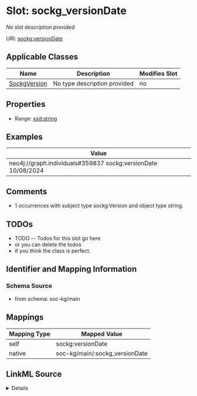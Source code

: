 

# Slot: sockg_versionDate


_No slot description provided_





URI: [sockg:versionDate](http://www.semanticweb.org/sockg/ontologies/2024/0/soil-carbon-ontology/versionDate)



<!-- no inheritance hierarchy -->





## Applicable Classes

| Name | Description | Modifies Slot |
| --- | --- | --- |
| [SockgVersion](../classes/SockgVersion.md) | No type description provided |  no  |







## Properties

* Range: [xsd:string](http://www.w3.org/2001/XMLSchema#string)






## Examples

| Value |
| --- |
| neo4j://graph.individuals#359837 sockg:versionDate 10/08/2024 |

## Comments

* 1 occurrences with subject type sockg:Version and object type string.

## TODOs

* TODO -- Todos for this slot go here
* or you can delete the todos
* if you think the class is perfect.

## Identifier and Mapping Information







### Schema Source


* from schema: soc-kg/main




## Mappings

| Mapping Type | Mapped Value |
| ---  | ---  |
| self | sockg:versionDate |
| native | soc-kg/main/:sockg_versionDate |




## LinkML Source

<details>
```yaml
name: sockg_versionDate
description: No slot description provided
todos:
- TODO -- Todos for this slot go here
- or you can delete the todos
- if you think the class is perfect.
comments:
- 1 occurrences with subject type sockg:Version and object type string.
examples:
- value: neo4j://graph.individuals#359837 sockg:versionDate 10/08/2024
from_schema: soc-kg/main
rank: 1000
slot_uri: sockg:versionDate
alias: sockg_versionDate
domain_of:
- sockg_Version
range: string

```
</details>